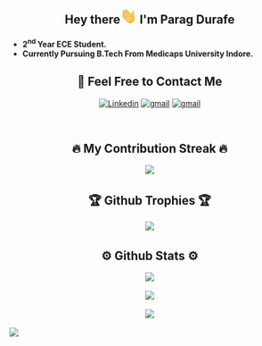  ### <h2 align="center">Hey there<img src="https://raw.githubusercontent.com/ABSphreak/ABSphreak/master/gifs/Hi.gif" width="30px"> I'm Parag Durafe
 
 <h4>   
    
- 2<sup>nd</sup> Year ECE Student.
- Currently Pursuing **B.Tech From **Medicaps University** Indore.**

<h4/> 

### <h2 align="center">🤳 Feel Free to **Contact Me**</h2>
<body>
    <div class="img1">
<p align='center'>
<a href="https://www.linkedin.com/in/parag-durafe-b991b1191/" target="_blank"><img src="https://icons.iconarchive.com/icons/alecive/flatwoken/64/Apps-Linkedin-icon.png" width="47" alt="Linkedin"></a>         
<a href="mailto:paragdurafe25@gmail.com" target="_blank"><img src="https://cdn.jsdelivr.net/npm/simple-icons@3.0.1/icons/gmail.svg" width="52" alt="gmail"></a>
<a href="mailto:paragdurafe25@gmail.com" target="_blank"><img src="https://dribbble.com/shots/3074660-Gmail-for-iOS-Animated-Icon" width="52" alt="gmail"></a>
 
</p>
</div>
</body>
   
 <br/>
 
### <h2 align="center">🔥 My Contribution Streak 🔥</h2>
<p align="center">
  <a href="https://github-readme-streak-stats.herokuapp.com/?user=ParagD25&theme=chartreuse-dark&hide_border=true&background=0D1117&stroke=0000">
    <img src="https://github-readme-streak-stats.herokuapp.com/?user=ParagD25&theme=chartreuse-dark&hide_border=true&background=0D1117&stroke=0000"/>
    
  </a>
    
### <h2 align="center">🏆 Github Trophies 🏆</h2>
<p align="center">
  <a href="https://github-profile-trophy.vercel.app/?username=ParagD25&theme=darkhub&no-frame=true" target="_blank">
    <img src="https://github-profile-trophy.vercel.app/?username=ParagD25&theme=darkhub&no-frame=true"/>
 </a>
</p>
    
### <h2 align="center">⚙️ Github Stats ⚙️</h2>   
<p align="center">
<img src="https://activity-graph.herokuapp.com/graph?username=ParagD25&theme=react-dark" />
</p>

<p align="center">
<img src="https://github-readme-stats.vercel.app/api?username=ParagD25&hide=contribs&show_icons=true&theme=chartreuse-dark" />
</p>

<p align="center">
<img src="https://github-readme-stats.vercel.app/api/top-langs/?username=ParagD25&theme=chartreuse-dark&layout=compact" />
</p>

![](https://komarev.com/ghpvc/?username=ParagD25)<br/>








